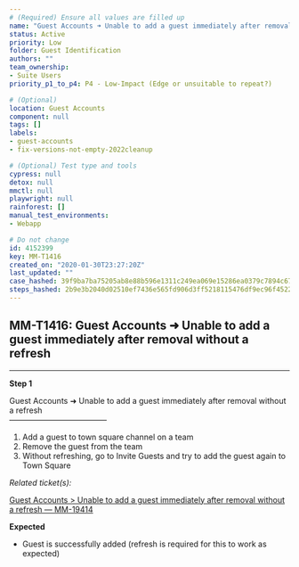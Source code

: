 ```yaml
---
# (Required) Ensure all values are filled up
name: "Guest Accounts ➜ Unable to add a guest immediately after removal without a refresh"
status: Active
priority: Low
folder: Guest Identification
authors: ""
team_ownership: 
- Suite Users
priority_p1_to_p4: P4 - Low-Impact (Edge or unsuitable to repeat?)

# (Optional)
location: Guest Accounts
component: null
tags: []
labels: 
- guest-accounts
- fix-versions-not-empty-2022cleanup

# (Optional) Test type and tools
cypress: null
detox: null
mmctl: null
playwright: null
rainforest: []
manual_test_environments: 
- Webapp

# Do not change
id: 4152399
key: MM-T1416
created_on: "2020-01-30T23:27:20Z"
last_updated: ""
case_hashed: 39f9ba7ba75205ab8e88b596e1311c249ea069e15286ea0379c7894c6713a4c38466df60d41db7a69ce31e536bfa6fa0
steps_hashed: 2b9e3b2040d02510ef7436e565fd906d3ff5218115476df9ec96f4522365fcc398f238016180315ae5d7f9957fd3e91e
---
```


<!-- (Auto-generated) Based on frontmatter's "key" and "name" -->

## MM-T1416: Guest Accounts ➜ Unable to add a guest immediately after removal without a refresh

---

**Step 1**

Guest Accounts ➜ Unable to add a guest immediately after removal without a refresh\
–––––––––––––––––––––––––

1. Add a guest to town square channel on a team
2. Remove the guest from the team
3. Without refreshing, go to Invite Guests and try to add the guest again to Town Square

_Related ticket(s):_

[Guest Accounts > Unable to add a guest immediately after removal without a refresh — MM-19414](https://mattermost.atlassian.net/browse/MM-19414)

**Expected**

- Guest is successfully added (refresh is required for this to work as expected)

